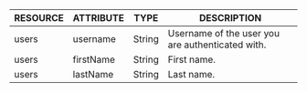 | RESOURCE | ATTRIBUTE | TYPE | DESCRIPTION |
| --- | --- | --- | --- |
| users | username | String | Username of the user you are authenticated with. |
| users | firstName | String | First name. |
| users | lastName | String | Last name. |
